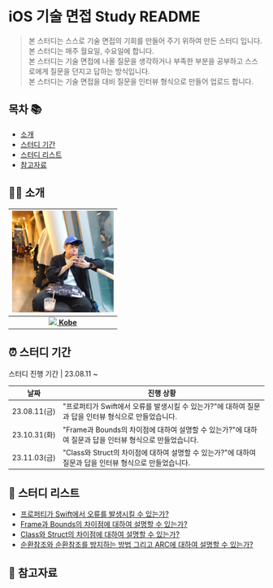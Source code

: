 # iOS 기술 면접 Study README

> 본 스터디는 스스로 기술 면접의 기회를 만들어 주기 위하여 만든 스터디 입니다.</br>
> 본 스터디는 매주 월요일, 수요일에 합니다.</br>
> 본 스터디는 기술 면접에 나올 질문을 생각하거나 부족한 부분을 공부하고 스스로에게 질문을 던지고 답하는 방식입니다.</br>
> 본 스터디는 기술 면접을 대비 질문을 인터뷰 형식으로 만들어 업로드 합니다.</br>

## 목차 📚

- [소개](#-소개)
- [스터디 기간](#-스터디-기간)
- [스터디 리스트](#-스터디-리스트)
- [참고자료](#-참고자료)

## 🧑‍💻 소개
| <img src="https://github.com/devKobe24/BranchTest/blob/main/IMG_5424.JPG?raw=true" width="200" height="200"/> |
| :-: |
| [<img src="https://hackmd.io/_uploads/SJEQuLsEh.png" width="20"/> **Kobe**](https://github.com/devKobe24) |

## ⏰ 스터디 기간
스터디 진행 기간 | 23.08.11 ~

| 날짜 | 진행 상황 | 
| -------- | -------- |
| 23.08.11(금)     | "프로퍼티가 Swift에서 오류를 발생시킬 수 있는가?"에 대하여 질문과 답을 인터뷰 형식으로 만들었습니다.|
| 23.10.31(화)     | "Frame과 Bounds의 차이점에 대하여 설명할 수 있는가?"에 대하여 질문과 답을 인터뷰 형식으로 만들었습니다.|
| 23.11.03(금)     | "Class와 Struct의 차이점에 대하여 설명할 수 있는가?"에 대하여 질문과 답을 인터뷰 형식으로 만들었습니다.|

## 📖 스터디 리스트
- [프로퍼티가 Swift에서 오류를 발생시킬 수 있는가?](https://github.com/devKobe24/iOS-Interview/blob/main/Interview/content/230811.md)
- [Frame과 Bounds의 차이점에 대하여 설명할 수 있는가?](https://github.com/devKobe24/iOS-Interview/blob/main/Interview/content/231031.md)
- [Class와 Struct의 차이점에 대하여 설명할 수 있는가?](https://github.com/devKobe24/iOS-Interview/blob/main/Interview/content/231103.md)
- [순환참조와 순환참조를 방지하는 방법 그리고 ARC에 대하여 설명할 수 있는가?](https://github.com/devKobe24/iOS-Interview/blob/main/Interview/content/231106.md)


## 📑 참고자료
